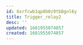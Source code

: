 ```yaml
---
id: 6srfcwb1qp8b0z9tb8gnl6y
title: Trigger_relay2
desc: ''
updated: 1681955074857
created: 1681955074857
---
```

